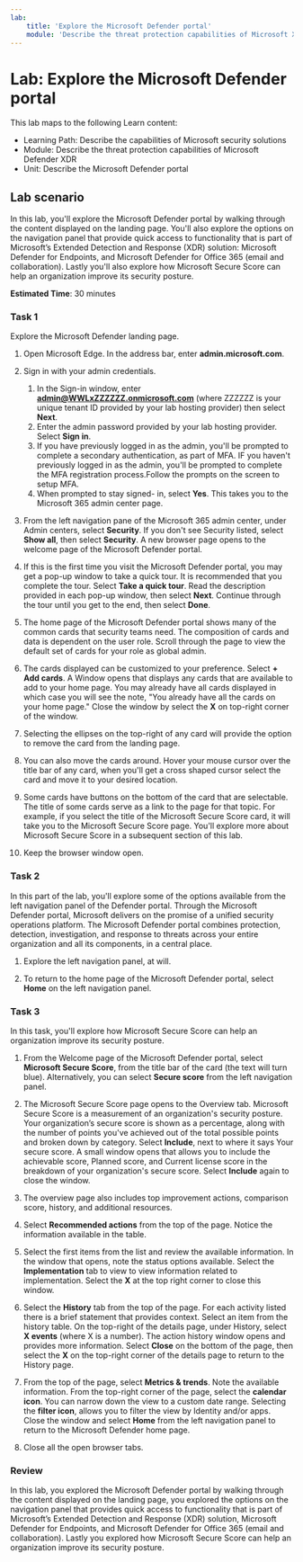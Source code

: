 ```yaml
---
lab:
    title: 'Explore the Microsoft Defender portal'
    module: 'Describe the threat protection capabilities of Microsoft XDR'
---
```


# Lab: Explore the Microsoft Defender portal

This lab maps to the following Learn content:

- Learning Path: Describe the capabilities of Microsoft security solutions
- Module: Describe the threat protection capabilities of Microsoft Defender XDR
- Unit: Describe the Microsoft Defender portal

## Lab scenario

In this lab, you'll explore the Microsoft Defender portal by walking through the content displayed on the landing page. You'll also explore the options on the navigation panel that provide quick access to functionality that is part of Microsoft’s Extended Detection and Response (XDR) solution: Microsoft Defender for Endpoints, and Microsoft Defender for Office 365 (email and collaboration).  Lastly you'll also explore how Microsoft Secure Score can help an organization improve its security posture.

**Estimated Time**: 30 minutes

### Task 1

Explore the Microsoft Defender landing page.

1. Open Microsoft Edge. In the address bar, enter **admin.microsoft.com**.

1. Sign in with your admin credentials.
    1. In the Sign-in window, enter **admin@WWLxZZZZZZ.onmicrosoft.com** (where ZZZZZZ is your unique tenant ID provided by your lab hosting provider) then select **Next**.
    1. Enter the admin password provided by your lab hosting provider. Select **Sign in**.
    1. If you have previously logged in as the admin, you'll be prompted to complete a secondary authentication, as part of MFA. IF you haven't previously logged in as the admin, you'll be prompted to complete the MFA registration process.Follow the prompts on the screen to setup MFA.
    1. When prompted to stay signed- in, select **Yes**. This takes you to the Microsoft 365 admin center page.

1. From the left navigation pane of the Microsoft 365 admin center, under Admin centers, select **Security**.  If you don't see Security listed, select **Show all**, then select **Security**.  A new browser page opens to the welcome page of the Microsoft Defender portal.  

1. If this is the first time you visit the Microsoft Defender portal, you may get a pop-up window to take a quick tour.  It is recommended that you complete the tour.  Select **Take a quick tour**.  Read the description provided in each pop-up window, then select **Next**. Continue through the tour until you get to the end, then select **Done**.

1. The home page of the Microsoft Defender portal shows many of the common cards that security teams need. The composition of cards and data is dependent on the user role. Scroll through the page to view the default set of cards for your role as global admin.

1. The cards displayed can be customized to your preference.  Select **+ Add cards**. A Window opens that displays any cards that are available to add to your home page.  You may already have all cards displayed in which case you will see the note, "You already have all the cards on your home page." Close the window by select the **X** on top-right corner of the window.

1. Selecting the ellipses on the top-right of any card will provide the option to remove the card from the landing page.  

1. You can also move the cards around. Hover your mouse cursor over the title bar of any card,  when you'll get a cross shaped cursor select the card and move it to your desired location.  

1. Some cards have buttons on the bottom of the card that are selectable. The title of some cards serve as a link to the page for that topic.  For example, if you select the title of the Microsoft Secure Score card, it will take you to the Microsoft Secure Score page.  You'll explore more about Microsoft Secure Score in a subsequent section of this lab.

1. Keep the browser window open.

### Task 2

In this part of the lab, you'll explore some of the options available from the left navigation panel of the Defender portal.  Through the Microsoft Defender portal, Microsoft delivers on the promise of a unified security operations platform. The Microsoft Defender portal combines protection, detection, investigation, and response to threats across your entire organization and all its components, in a central place.  

1. Explore the left navigation panel, at will.

1. To return to the home page of the Microsoft Defender portal, select **Home** on the left navigation panel.

### Task 3

In this task, you'll explore how Microsoft Secure Score can help an organization improve its security posture.

1. From the Welcome page of the Microsoft Defender portal, select **Microsoft Secure Score**, from the title bar of the card (the text will turn blue).  Alternatively, you can select **Secure score** from the left navigation panel.

1. The Microsoft Secure Score page opens to the Overview tab.  Microsoft Secure Score is a measurement of an organization's security posture. Your organization’s secure score is shown as a percentage, along with the number of points you've achieved out of the total possible points and broken down by category. Select **Include**, next to where it says Your secure score.  A small window opens that allows you to include the achievable score, Planned score, and Current license score in the breakdown of your organization's secure score.  Select  **Include** again to close the window.

1. The overview page also includes top improvement actions, comparison score, history, and additional resources.

1. Select **Recommended actions** from the top of the page.  Notice the information available in the table.  

1. Select the first items from the list and review the available information. In the window that opens, note the status options available. Select the **Implementation** tab to view to view information related to implementation. Select the **X** at the top right corner to close this window.

1. Select the **History** tab from the top of the page.  For each activity listed there is a brief statement that provides context.  Select an item from the history table.  On the top-right of the details page, under History, select **X events** (where X is a number).  The action history window opens and provides more information.  Select **Close** on the bottom of the page, then select the **X** on the top-right corner of the details page to return to the History page.

1. From the top of the page, select **Metrics & trends**.  Note the available information.  From the top-right corner of the page, select the **calendar icon**.  You can narrow down the view to a custom date range.  Selecting the **filter icon**, allows you to filter the view by Identity and/or apps.  Close the window and select **Home** from the left navigation panel to return to the Microsoft Defender home page.

1. Close all the open browser tabs.

### Review

In this lab, you explored the Microsoft Defender portal by walking through the content displayed on the landing page, you explored the options on the navigation panel that provides quick access to functionality that is part of Microsoft’s Extended Detection and Response (XDR) solution, Microsoft Defender for Endpoints, and Microsoft Defender for Office 365 (email and collaboration).  Lastly you explored how Microsoft Secure Score can help an organization improve its security posture.
